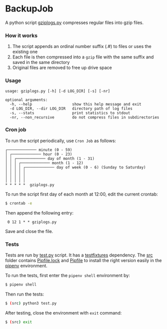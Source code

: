 # BackupJob
A python script [gziplogs.py](https://github.com/MarekPetr/BackupJob/blob/master/src/gziplogs.py) compresses regular files into gzip files.

### How it works
1. The script appends an ordinal number suffix (.#) to files or uses the existing one
2. Each file is then compressed into a `gzip` file with the same suffix and saved in the same directory
3. Original files are removed to free up drive space

### Usage
```
usage: gziplogs.py [-h] [-d LOG_DIR] [-s] [-nr]

optional arguments:
  -h, --help                  show this help message and exit
  -d LOG_DIR, --dir LOG_DIR   directory path of log files
  -s, --stats                 print statistics to stdout
  -nr, --non_recursive        do not compress files in subdirectories
```

### Cron job
To run the script periodically, use `Cron Job` as follows:
```
┌───────────── minute (0 - 59)
│ ┌───────────── hour (0 - 23)
│ │ ┌───────────── day of month (1 - 31)
│ │ │ ┌───────────── month (1 - 12)
│ │ │ │ ┌───────────── day of week (0 - 6) (Sunday to Saturday)
│ │ │ │ │
│ │ │ │ │
│ │ │ │ │
* * * * *  gziplogs.py
```


To run the script first day of each month at 12:00, edit the current crontab:
```sh
$ crontab -e
```

Then append the following entry:
```
 0 12 1 * * gziplogs.py
```

Save and close the file.

### Tests
Tests are run by [test.py](https://github.com/MarekPetr/BackupJob/blob/master/src/test.py) script. It has a [testfixtures](https://testfixtures.readthedocs.io/en/latest/) dependency. The [src](https://github.com/MarekPetr/BackupJob/blob/master/src/) folder contains [Pipfile.lock](https://github.com/MarekPetr/BackupJob/blob/master/src/Pipfile.lock) and [Pipfile](https://github.com/MarekPetr/BackupJob/blob/master/src/Pipfile) to install the right version easily in the [pipenv](https://github.com/pypa/pipenv) environment.

To run the tests, first enter the `pipenv shell` environment by:
```sh
$ pipenv shell
```

Then run the tests:
```sh
$ (src) python3 test.py
```

After testing, close the environment with `exit` command:
```sh
$ (src) exit
```
